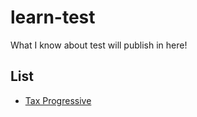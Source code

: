 # learn-test
What I know about test will publish in here!


List
---------------
* [Tax Progressive](tax-progressive/README.md)